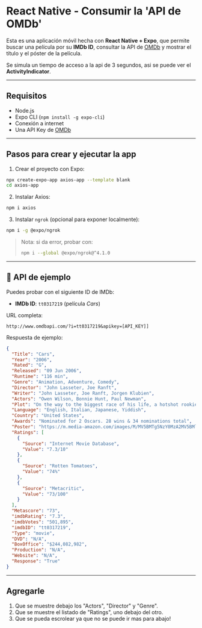# React Native - Consumir la 'API de OMDb'

Esta es una aplicación móvil hecha con **React Native + Expo**, que permite buscar una película por su **IMDb ID**, consultar la API de [OMDb](http://www.omdbapi.com) y mostrar el título y el póster de la película.

Se simula un tiempo de acceso a la api de 3 segundos, asi  se puede ver el **ActivityIndicator**.

---

## Requisitos

* Node.js
* Expo CLI (`npm install -g expo-cli`)
* Conexión a internet
* Una API Key de [OMDb](http://www.omdbapi.com/apikey.aspx)

---

## Pasos para crear y ejecutar la app

1. Crear el proyecto con Expo:

```bash
npx create-expo-app axios-app --template blank
cd axios-app
```

2. Instalar Axios:

```bash
npm i axios
```

3. Instalar `ngrok` (opcional para exponer localmente):

```bash
npm i -g @expo/ngrok
```

> Nota: si da error, probar con:
>
> ```bash
> npm i --global @expo/ngrok@^4.1.0
> ```

---

## 🔑 API de ejemplo

Puedes probar con el siguiente ID de IMDb:

* **IMDb ID**: `tt0317219` (película *Cars*)

URL completa:

```
http://www.omdbapi.com/?i=tt0317219&apikey=[API_KEY]]
```

Respuesta de ejemplo:

```json
{
  "Title": "Cars",
  "Year": "2006",
  "Rated": "G",
  "Released": "09 Jun 2006",
  "Runtime": "116 min",
  "Genre": "Animation, Adventure, Comedy",
  "Director": "John Lasseter, Joe Ranft",
  "Writer": "John Lasseter, Joe Ranft, Jorgen Klubien",
  "Actors": "Owen Wilson, Bonnie Hunt, Paul Newman",
  "Plot": "On the way to the biggest race of his life, a hotshot rookie race car gets stranded in a rundown town and learns that winning isn't everything in life.",
  "Language": "English, Italian, Japanese, Yiddish",
  "Country": "United States",
  "Awards": "Nominated for 2 Oscars. 28 wins & 34 nominations total",
  "Poster": "https://m.media-amazon.com/images/M/MV5BMTg5NzY0MzA2MV5BMl5BanBnXkFtZTYwNDc3NTc2._V1_SX300.jpg",
  "Ratings": [
    {
      "Source": "Internet Movie Database",
      "Value": "7.3/10"
    },
    {
      "Source": "Rotten Tomatoes",
      "Value": "74%"
    },
    {
      "Source": "Metacritic",
      "Value": "73/100"
    }
  ],
  "Metascore": "73",
  "imdbRating": "7.3",
  "imdbVotes": "501,895",
  "imdbID": "tt0317219",
  "Type": "movie",
  "DVD": "N/A",
  "BoxOffice": "$244,082,982",
  "Production": "N/A",
  "Website": "N/A",
  "Response": "True"
}
```


---

## Agregarle

1. Que se muestre debajo los "Actors", "Director" y "Genre".
2. Que se muestre el listado de "Ratings", uno debajo del otro.
3. Que se pueda escrolear ya que no se puede ir mas para abajo!

